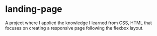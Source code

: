 # landing-page
A project where I applied the knowledge I learned from CSS, HTML that focuses on creating a responsive page following the flexbox layout.
